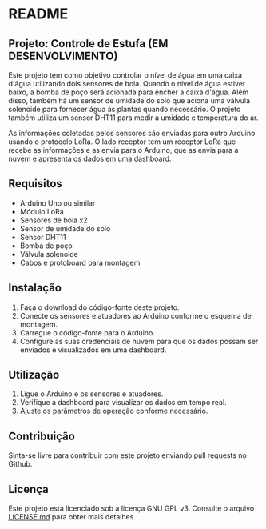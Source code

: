 # README

## Projeto: Controle de Estufa (EM DESENVOLVIMENTO)

Este projeto tem como objetivo controlar o nível de água em uma caixa d'água utilizando dois sensores de boia. Quando o nível de água estiver baixo, a bomba de poço será acionada para encher a caixa d'água. Além disso, também há um sensor de umidade do solo que aciona uma válvula solenoide para fornecer água às plantas quando necessário. O projeto também utiliza um sensor DHT11 para medir a umidade e temperatura do ar.

As informações coletadas pelos sensores são enviadas para outro Arduino usando o protocolo LoRa. O lado receptor tem um receptor LoRa que recebe as informações e as envia para o Arduino, que as envia para a nuvem e apresenta os dados em uma dashboard.

## Requisitos
- Arduino Uno ou similar
- Módulo LoRa
- Sensores de boia x2
- Sensor de umidade do solo
- Sensor DHT11
- Bomba de poço
- Válvula solenoide
- Cabos e protoboard para montagem

## Instalação
1. Faça o download do código-fonte deste projeto.
2. Conecte os sensores e atuadores ao Arduino conforme o esquema de montagem.
3. Carregue o código-fonte para o Arduino.
4. Configure as suas credenciais de nuvem para que os dados possam ser enviados e visualizados em uma dashboard.

## Utilização
1. Ligue o Arduino e os sensores e atuadores.
2. Verifique a dashboard para visualizar os dados em tempo real.
3. Ajuste os parâmetros de operação conforme necessário.

## Contribuição
Sinta-se livre para contribuir com este projeto enviando pull requests no Github.

## Licença
Este projeto está licenciado sob a licença GNU GPL v3. Consulte o arquivo [LICENSE.md](LICENSE.md) para obter mais detalhes.
